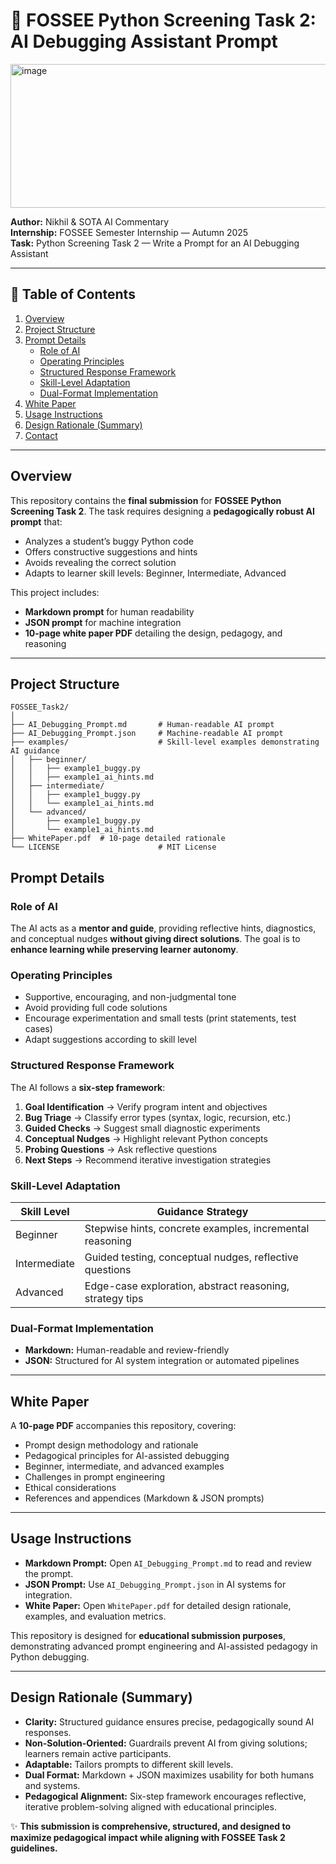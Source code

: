 # 🚀 FOSSEE Python Screening Task 2: AI Debugging Assistant Prompt

<img width="600" height="230" alt="image" src="https://github.com/user-attachments/assets/d5e2f8ba-3cb0-4ed9-9801-66d0fb4f8bd5" />
  

**Author:** Nikhil & SOTA AI Commentary  
**Internship:** FOSSEE Semester Internship — Autumn 2025  
**Task:** Python Screening Task 2 — Write a Prompt for an AI Debugging Assistant  

---

## 📌 Table of Contents

1. [Overview](#overview)  
2. [Project Structure](#project-structure)  
3. [Prompt Details](#prompt-details)  
   - [Role of AI](#role-of-ai)  
   - [Operating Principles](#operating-principles)  
   - [Structured Response Framework](#structured-response-framework)  
   - [Skill-Level Adaptation](#skill-level-adaptation)  
   - [Dual-Format Implementation](#dual-format-implementation)  
4. [White Paper](#white-paper)  
5. [Usage Instructions](#usage-instructions)  
6. [Design Rationale (Summary)](#design-rationale-summary)  
7. [Contact](#contact)  

---

## Overview

This repository contains the **final submission** for **FOSSEE Python Screening Task 2**. The task requires designing a **pedagogically robust AI prompt** that:

- Analyzes a student’s buggy Python code  
- Offers constructive suggestions and hints  
- Avoids revealing the correct solution  
- Adapts to learner skill levels: Beginner, Intermediate, Advanced  

This project includes:

- **Markdown prompt** for human readability  
- **JSON prompt** for machine integration  
- **10-page white paper PDF** detailing the design, pedagogy, and reasoning  

---

## Project Structure

```text
FOSSEE_Task2/
│
├── AI_Debugging_Prompt.md       # Human-readable AI prompt
├── AI_Debugging_Prompt.json     # Machine-readable AI prompt
├── examples/                    # Skill-level examples demonstrating AI guidance
│   ├── beginner/
│   │   ├── example1_buggy.py
│   │   ├── example1_ai_hints.md
│   ├── intermediate/
│   │   ├── example1_buggy.py
│   │   └── example1_ai_hints.md
│   └── advanced/
│       ├── example1_buggy.py
│       └── example1_ai_hints.md
├── WhitePaper.pdf  # 10-page detailed rationale
└── LICENSE                      # MIT License

```
## Prompt Details

### Role of AI

The AI acts as a **mentor and guide**, providing reflective hints, diagnostics, and conceptual nudges **without giving direct solutions**. The goal is to **enhance learning while preserving learner autonomy**.

### Operating Principles

- Supportive, encouraging, and non-judgmental tone  
- Avoid providing full code solutions  
- Encourage experimentation and small tests (print statements, test cases)  
- Adapt suggestions according to skill level  

### Structured Response Framework

The AI follows a **six-step framework**:

1. **Goal Identification** → Verify program intent and objectives  
2. **Bug Triage** → Classify error types (syntax, logic, recursion, etc.)  
3. **Guided Checks** → Suggest small diagnostic experiments  
4. **Conceptual Nudges** → Highlight relevant Python concepts  
5. **Probing Questions** → Ask reflective questions  
6. **Next Steps** → Recommend iterative investigation strategies  

### Skill-Level Adaptation

| Skill Level   | Guidance Strategy                                           |
|---------------|------------------------------------------------------------|
| Beginner      | Stepwise hints, concrete examples, incremental reasoning |
| Intermediate  | Guided testing, conceptual nudges, reflective questions  |
| Advanced      | Edge-case exploration, abstract reasoning, strategy tips |

### Dual-Format Implementation

- **Markdown:** Human-readable and review-friendly  
- **JSON:** Structured for AI system integration or automated pipelines  

---

## White Paper

A **10-page PDF** accompanies this repository, covering:

- Prompt design methodology and rationale  
- Pedagogical principles for AI-assisted debugging  
- Beginner, intermediate, and advanced examples  
- Challenges in prompt engineering  
- Ethical considerations  
- References and appendices (Markdown & JSON prompts)  

---

## Usage Instructions

- **Markdown Prompt:** Open `AI_Debugging_Prompt.md` to read and review the prompt.  
- **JSON Prompt:** Use `AI_Debugging_Prompt.json` in AI systems for integration.  
- **White Paper:** Open `WhitePaper.pdf` for detailed design rationale, examples, and evaluation metrics.  

This repository is designed for **educational submission purposes**, demonstrating advanced prompt engineering and AI-assisted pedagogy in Python debugging.

---

## Design Rationale (Summary)

- **Clarity:** Structured guidance ensures precise, pedagogically sound AI responses.  
- **Non-Solution-Oriented:** Guardrails prevent AI from giving solutions; learners remain active participants.  
- **Adaptable:** Tailors prompts to different skill levels.  
- **Dual Format:** Markdown + JSON maximizes usability for both humans and systems.  
- **Pedagogical Alignment:** Six-step framework encourages reflective, iterative problem-solving aligned with educational principles.  


✨ **This submission is comprehensive, structured, and designed to maximize pedagogical impact while aligning with FOSSEE Task 2 guidelines.**
